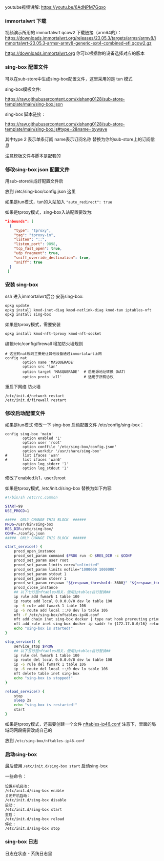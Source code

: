 youtube视频讲解: https://youtu.be/6AdNPM7Gqxo

### immortalwrt 下载
视频演示所用的 immortalwrt qcow2 下载链接（arm64的）： https://downloads.immortalwrt.org/releases/23.05.3/targets/armsr/armv8/immortalwrt-23.05.3-armsr-armv8-generic-ext4-combined-efi.qcow2.gz

https://downloads.immortalwrt.org 你可以根据你的设备选择对应的版本


### sing-box 配置文件
可以在sub-store中生成sing-box配置文件，这里采用的是 tun 模式

sing-box模板文件:

https://raw.githubusercontent.com/xishang0128/sub-store-template/main/sing-box.json

sing-box 脚本链接：

https://raw.githubusercontent.com/xishang0128/sub-store-template/main/sing-box.js#type=2&name=bywave

其中type 2 表示单条订阅 name表示订阅名称 替换为你的sub-store上的订阅信息

注意模板文件与脚本是配套的

### 修改sing-box json 配置文件

用sub-store生成好配置文件后

放到 /etc/sing-box/config.json 这里

如果是tun模式，tun的入站加入 `"auto_redirect": true`

如果是tproxy模式，sing-box入站配置要改为:
```json
"inbounds": [
  {
    "type": "tproxy",
    "tag": "tproxy-in",
    "listen": "::",
    "listen_port": 9898,
    "tcp_fast_open": true,
    "udp_fragment": true,
    "sniff_override_destination": true,
    "sniff": true
  }
 ]
```

### 安装 sing-box

ssh 进入immortalwrt后台 安装sing-box:
```bash
opkg update
opkg install kmod-inet-diag kmod-netlink-diag kmod-tun iptables-nft
opkg install sing-box
```

如果是tproxy模式，需要安装
```bash
opkg install kmod-nft-tproxy kmod-nft-socket
```

编辑/etc/config/firewall 增加防火墙规则
```
# 这里的nat规则主要是让其他设备通过immortalwrt上网
config nat
        option name 'MASQUERADE'
        option src 'lan'
        option target 'MASQUERADE'  # 启用源地址转换（NAT）
        option proto 'all'          # 适用于所有协议
```


重启下网络 防火墙
```
/etc/init.d/network restart
/etc/init.d/firewall restart
```

### 修改启动配置文件

如果是tun模式 修改一下 sing-box 启动配置文件 /etc/config/sing-box：
```
config sing-box 'main'
        option enabled '1'
        option user 'root'
        option conffile '/etc/sing-box/config.json'
        option workdir '/usr/share/sing-box'
#       list ifaces 'wan'
#       list ifaces 'wan6'
        option log_stderr '1'
        option log_stdout '1'
```
修改了enabled为1，user为root

如果是tproxy模式, /etc/init.d/sing-box 替换为如下内容:
```bash
#!/bin/sh /etc/rc.common

START=99
USE_PROCD=1

#####  ONLY CHANGE THIS BLOCK  ######
PROG=/usr/bin/sing-box
RES_DIR=/etc/sing-box/
CONF=./config.json
#####  ONLY CHANGE THIS BLOCK  ######

start_service() {
    procd_open_instance
    procd_set_param command $PROG run -D $RES_DIR -c $CONF
    procd_set_param user root
    procd_set_param limits core="unlimited"
    procd_set_param limits nofile="1000000 1000000"
    procd_set_param stdout 1
    procd_set_param stderr 1
    procd_set_param respawn "${respawn_threshold:-3600}" "${respawn_timeout:-5}" "${respawn_retry:-5}"
    procd_close_instance
    ## 以下七行是nftables相关，使用iptables自行替换##
    ip rule add fwmark 1 table 100
    ip route add local 0.0.0.0/0 dev lo table 100
    ip -6 rule add fwmark 1 table 106
    ip -6 route add local ::/0 dev lo table 106
    nft -f /etc/sing-box/nftables-ip46.conf
    nft add chain inet sing-box docker { type nat hook prerouting priority -100 \; }
    nft add rule inet sing-box docker ip saddr != {172.17.0.0/16} return
    echo "sing-box is started!"
}

stop_service() {
    service_stop $PROG
    ## 以下五行是nftables相关，使用iptables自行替换##
    ip rule del fwmark 1 table 100
    ip route del local 0.0.0.0/0 dev lo table 100
    ip -6 rule del fwmark 1 table 106
    ip -6 route del local ::/0 dev lo table 106
    nft delete table inet sing-box
    echo "sing-box is stopped!"
}

reload_service() {
    stop
    sleep 2s
    echo "sing-box is restarted!"
    start
}
```

如果是tproxy模式，还需要创建一个文件 [nftables-ip46.conf](nftables-ip46.conf) 注意下，里面的局域网网段需要改成自己的

放到 `/etc/sing-box/nftables-ip46.conf`

### 启动sing-box

最后使用 `/etc/init.d/sing-box start` 启动sing-box

一些命令：
```
设置开机启动：
/etc/init.d/sing-box enable
关闭开机启动：
/etc/init.d/sing-box disable
启动：
/etc/init.d/sing-box start
重启：
/etc/init.d/sing-box reload
停止：
/etc/init.d/sing-box stop
```

### sing-box 日志

日志在状态 - 系统日志里
